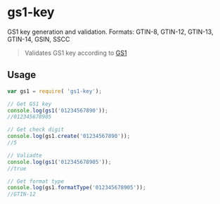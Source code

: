 # gs1-key

GS1 key generation and validation.
Formats: GTIN-8, GTIN-12, GTIN-13, GTIN-14, GSIN, SSCC

> Validates GS1 key according to [GS1](https://www.gs1.org/services/how-calculate-check-digit-manually)

## Usage
```javascript
var gs1 = require( 'gs1-key');

// Get GS1 key
console.log(gs1('01234567890')); 
//012345678905

// Get check digit
console.log(gs1.create('01234567890')); 
//5

// Valiadte
console.log(gs1('012345678905'));
//true

// Get format type
console.log(gs1.formatType('012345678905'));
//GTIN-12

```